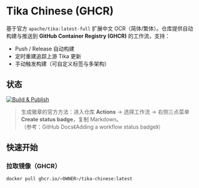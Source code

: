 # Tika Chinese (GHCR)

基于官方 `apache/tika:latest-full` 扩展中文 OCR（简体/繁体）。仓库提供自动构建与推送到 **GitHub Container Registry (GHCR)** 的工作流，支持：
- Push / Release 自动构建
- 定时重建追踪上游 Tika 更新
- 手动触发构建（可自定义标签与多架构）

## 状态
<!-- 在 GitHub 仓库的 Actions 页面，选择该工作流，使用右侧菜单生成徽章 Markdown 并替换下行链接 -->
[![Build & Publish](https://github.com/<OWNER>/<REPO>/actions/workflows/build-publish.yml/badge.svg)](https://github.com/<OWNER>/<REPO>/actions/workflows/build-publish.yml)

> 生成徽章的官方方法：进入仓库 **Actions** → 选择工作流 → 右侧三点菜单 **Create status badge**，复制 Markdown。  
>（参考：GitHub Docs《Adding a workflow status badge》）  

## 快速开始

### 拉取镜像（GHCR）
```bash
docker pull ghcr.io/<OWNER>/tika-chinese:latest
